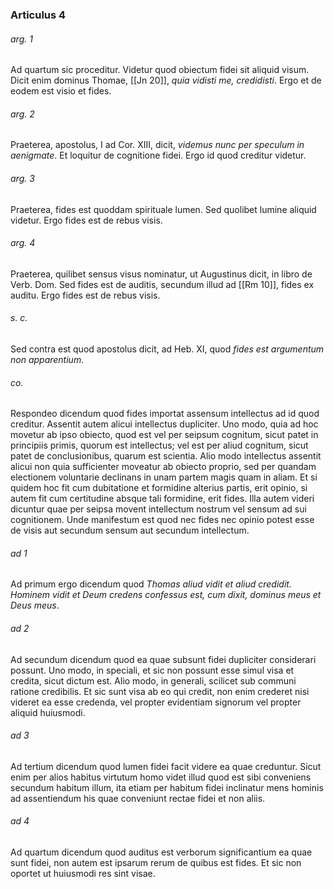 ### Articulus 4

###### arg. 1
Ad quartum sic proceditur. Videtur quod obiectum fidei sit aliquid visum. Dicit enim dominus Thomae, [[Jn 20]], *quia vidisti me, credidisti*. Ergo et de eodem est visio et fides.

###### arg. 2
Praeterea, apostolus, I ad Cor. XIII, dicit, *videmus nunc per speculum in aenigmate*. Et loquitur de cognitione fidei. Ergo id quod creditur videtur.

###### arg. 3
Praeterea, fides est quoddam spirituale lumen. Sed quolibet lumine aliquid videtur. Ergo fides est de rebus visis.

###### arg. 4
Praeterea, quilibet sensus visus nominatur, ut Augustinus dicit, in libro de Verb. Dom. Sed fides est de auditis, secundum illud ad [[Rm 10]], fides ex auditu. Ergo fides est de rebus visis.

###### s. c.
Sed contra est quod apostolus dicit, ad Heb. XI, quod *fides est argumentum non apparentium*.

###### co.
Respondeo dicendum quod fides importat assensum intellectus ad id quod creditur. Assentit autem alicui intellectus dupliciter. Uno modo, quia ad hoc movetur ab ipso obiecto, quod est vel per seipsum cognitum, sicut patet in principiis primis, quorum est intellectus; vel est per aliud cognitum, sicut patet de conclusionibus, quarum est scientia. Alio modo intellectus assentit alicui non quia sufficienter moveatur ab obiecto proprio, sed per quandam electionem voluntarie declinans in unam partem magis quam in aliam. Et si quidem hoc fit cum dubitatione et formidine alterius partis, erit opinio, si autem fit cum certitudine absque tali formidine, erit fides. Illa autem videri dicuntur quae per seipsa movent intellectum nostrum vel sensum ad sui cognitionem. Unde manifestum est quod nec fides nec opinio potest esse de visis aut secundum sensum aut secundum intellectum.

###### ad 1
Ad primum ergo dicendum quod *Thomas aliud vidit et aliud credidit. Hominem vidit et Deum credens confessus est, cum dixit, dominus meus et Deus meus*.

###### ad 2
Ad secundum dicendum quod ea quae subsunt fidei dupliciter considerari possunt. Uno modo, in speciali, et sic non possunt esse simul visa et credita, sicut dictum est. Alio modo, in generali, scilicet sub communi ratione credibilis. Et sic sunt visa ab eo qui credit, non enim crederet nisi videret ea esse credenda, vel propter evidentiam signorum vel propter aliquid huiusmodi.

###### ad 3
Ad tertium dicendum quod lumen fidei facit videre ea quae creduntur. Sicut enim per alios habitus virtutum homo videt illud quod est sibi conveniens secundum habitum illum, ita etiam per habitum fidei inclinatur mens hominis ad assentiendum his quae conveniunt rectae fidei et non aliis.

###### ad 4
Ad quartum dicendum quod auditus est verborum significantium ea quae sunt fidei, non autem est ipsarum rerum de quibus est fides. Et sic non oportet ut huiusmodi res sint visae.

